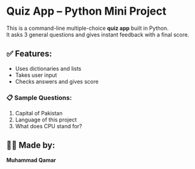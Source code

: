 # Quiz App – Python Mini Project

This is a command-line multiple-choice **quiz app** built in Python.  
It asks 3 general questions and gives instant feedback with a final score.

## ✅ Features:
- Uses dictionaries and lists
- Takes user input
- Checks answers and gives score

### 📋 Sample Questions:
1. Capital of Pakistan  
2. Language of this project  
3. What does CPU stand for?

## 👨‍💻 Made by:
**Muhammad Qamar**
